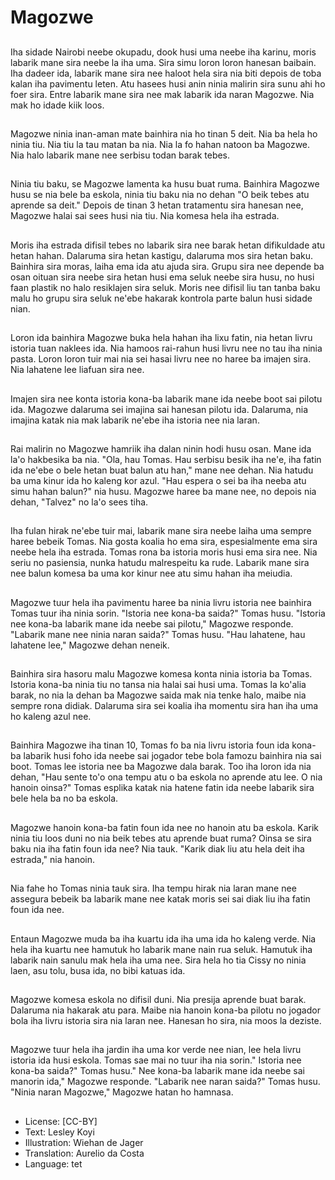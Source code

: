 # Magozwe

##
Iha sidade Nairobi neebe okupadu, dook husi uma neebe iha karinu, moris labarik mane sira neebe la iha uma. Sira simu loron loron hanesan baibain. Iha dadeer ida, labarik mane sira nee haloot hela sira nia biti depois de toba kalan iha pavimentu leten. Atu hasees husi anin ninia malirin sira sunu ahi ho foer sira. Entre labarik mane sira nee mak labarik ida naran Magozwe. Nia mak ho idade kiik loos.

##
Magozwe ninia inan-aman mate bainhira nia ho tinan 5 deit. Nia ba hela ho ninia tiu. Nia tiu la tau matan ba nia. Nia la fo hahan natoon ba Magozwe. Nia halo labarik mane nee serbisu todan barak tebes.

##
Ninia tiu baku, se Magozwe lamenta ka husu buat ruma. Bainhira Magozwe husu se nia bele ba eskola, ninia tiu baku nia no dehan "O beik tebes atu aprende sa deit." Depois de tinan 3 hetan tratamentu sira hanesan nee, Magozwe halai sai sees husi nia tiu. Nia komesa hela iha estrada.

##
Moris iha estrada difisil tebes no labarik sira nee barak hetan difikuldade atu hetan hahan. Dalaruma sira hetan kastigu, dalaruma mos sira hetan baku. Bainhira sira moras, laiha ema ida atu ajuda sira. Grupu sira nee depende ba osan oituan sira neebe sira hetan husi ema seluk neebe sira husu, no husi faan plastik no halo resiklajen sira seluk. Moris nee difisil liu tan tanba baku malu ho grupu sira seluk ne'ebe hakarak kontrola parte balun husi sidade nian.

##
Loron ida bainhira Magozwe buka hela hahan iha lixu fatin, nia hetan livru istoria tuan naklees ida. Nia hamoos rai-rahun husi livru nee no tau iha ninia pasta. Loron loron tuir mai nia sei hasai livru nee no haree ba imajen sira. Nia lahatene lee liafuan sira nee.

##
Imajen sira nee konta istoria kona-ba labarik mane ida neebe boot sai pilotu ida. Magozwe dalaruma sei imajina sai hanesan pilotu ida. Dalaruma, nia imajina katak nia mak labarik ne'ebe iha istoria nee nia laran.

##
Rai malirin no Magozwe hamriik iha dalan ninin hodi husu osan. Mane ida la'o hakbesika ba nia. "Ola, hau Tomas. Hau serbisu besik iha ne'e, iha fatin ida ne'ebe o bele hetan buat balun atu han," mane nee dehan. Nia hatudu ba uma kinur ida ho kaleng kor azul. "Hau espera o sei ba iha neeba atu simu hahan balun?" nia husu. Magozwe haree ba mane nee, no depois nia dehan, "Talvez" no la'o sees tiha.

##
Iha fulan hirak ne'ebe tuir mai, labarik mane sira neebe laiha uma sempre haree bebeik Tomas. Nia gosta koalia ho ema sira, espesialmente ema sira neebe hela iha estrada. Tomas rona ba istoria moris husi ema sira nee. Nia seriu no pasiensia, nunka hatudu malrespeitu ka rude. Labarik mane sira nee balun komesa ba uma kor kinur nee atu simu hahan iha meiudia.

##
Magozwe tuur hela iha pavimentu haree ba ninia livru istoria nee bainhira Tomas tuur iha ninia sorin. "Istoria nee kona-ba saida?" Tomas husu. "Istoria nee kona-ba labarik mane ida neebe sai pilotu," Magozwe responde. "Labarik mane nee ninia naran saida?" Tomas husu. "Hau lahatene, hau lahatene lee," Magozwe dehan neneik.

##
Bainhira sira hasoru malu Magozwe komesa konta ninia istoria ba Tomas. Istoria kona-ba ninia tiu no tansa nia halai sai husi uma. Tomas la ko'alia barak, no nia la dehan ba Magozwe saida mak nia tenke halo, maibe nia sempre rona didiak. Dalaruma sira sei koalia iha momentu sira han iha uma ho kaleng azul nee.

##
Bainhira Magozwe iha tinan 10, Tomas fo ba nia livru istoria foun ida kona-ba labarik husi foho ida neebe sai jogador tebe bola famozu bainhira nia sai boot. Tomas lee istoria nee ba Magozwe dala barak. Too iha loron ida nia dehan, "Hau sente to'o ona tempu atu o ba eskola no aprende atu lee. O nia hanoin oinsa?" Tomas esplika katak nia hatene fatin ida neebe labarik sira bele hela ba no ba eskola.

##
Magozwe hanoin kona-ba fatin foun ida nee no hanoin atu ba eskola. Karik ninia tiu loos duni no nia beik tebes atu aprende buat ruma? Oinsa se sira baku nia iha fatin foun ida nee? Nia tauk. "Karik diak liu atu hela deit iha estrada," nia hanoin.

##
Nia fahe ho Tomas ninia tauk sira. Iha tempu hirak nia laran mane nee assegura bebeik ba labarik mane nee katak moris sei sai diak liu iha fatin foun ida nee.

##
Entaun Magozwe muda ba iha kuartu ida iha uma ida ho kaleng verde. Nia hela iha kuartu nee hamutuk ho labarik mane nain rua seluk. Hamutuk iha labarik nain sanulu mak hela iha uma nee. Sira hela ho tia Cissy no ninia laen, asu tolu, busa ida, no bibi katuas ida.

##
Magozwe komesa eskola no difisil duni. Nia presija aprende buat barak. Dalaruma nia hakarak atu para. Maibe nia hanoin kona-ba pilotu no jogador bola iha livru istoria sira nia laran nee. Hanesan ho sira, nia moos la deziste.

##
Magozwe tuur hela iha jardin iha uma kor verde nee nian, lee hela livru istoria ida husi eskola. Tomas sae mai no tuur iha nia sorin." Istoria nee kona-ba saida?" Tomas husu." Nee kona-ba labarik mane ida neebe sai manorin ida," Magozwe responde. "Labarik nee naran saida?" Tomas husu. "Ninia naran Magozwe," Magozwe hatan ho hamnasa.

##
* License: [CC-BY]
* Text: Lesley Koyi
* Illustration: Wiehan de Jager
* Translation: Aurelio da Costa
* Language: tet
